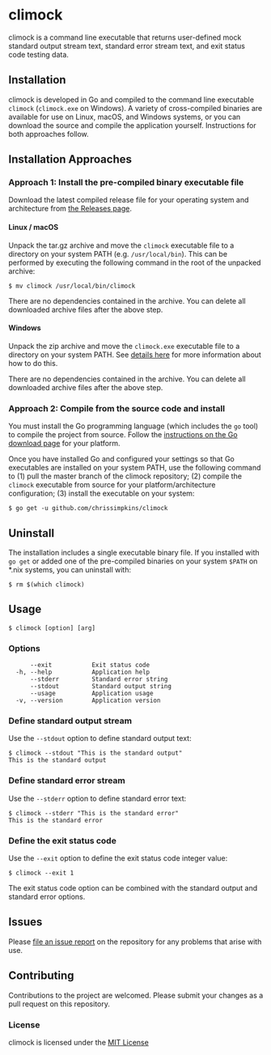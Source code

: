 # climock


climock is a command line executable that returns user-defined mock standard output stream text, standard error stream text, and exit status code testing data.

## Installation

climock is developed in Go and compiled to the command line executable `climock` (`climock.exe` on Windows). A variety of cross-compiled binaries are available for use on Linux, macOS, and Windows systems, or you can download the source and compile the application yourself. Instructions for both approaches follow.

## Installation Approaches

### Approach 1: Install the pre-compiled binary executable file

Download the latest compiled release file for your operating system and architecture from [the Releases page](https://github.com/chrissimpkins/climock/releases/latest).

#### Linux / macOS

Unpack the tar.gz archive and move the `climock` executable file to a directory on your system PATH (e.g. `/usr/local/bin`).  This can be performed by executing the following command in the root of the unpacked archive:

```
$ mv climock /usr/local/bin/climock
```

There are no dependencies contained in the archive.  You can delete all downloaded archive files after the above step.

#### Windows

Unpack the zip archive and move the `climock.exe` executable file to a directory on your system PATH. See [details here](https://stackoverflow.com/questions/4822400/register-an-exe-so-you-can-run-it-from-any-command-line-in-windows) for more information about how to do this.

There are no dependencies contained in the archive.  You can delete all downloaded archive files after the above step.

### Approach 2: Compile from the source code and install

You must install the Go programming language (which includes the `go` tool) to compile the project from source.  Follow the [instructions on the Go download page](https://golang.org/dl/) for your platform. 

Once you have installed Go and configured your settings so that Go executables are installed on your system PATH, use the following command to (1) pull the master branch of the climock repository; (2) compile the `climock` executable from source for your platform/architecture configuration; (3) install the executable on your system:

```
$ go get -u github.com/chrissimpkins/climock
```

## Uninstall

The installation includes a single executable binary file.  If you installed with `go get` or added one of the pre-compiled binaries on your system `$PATH` on *.nix systems, you can uninstall with:

```
$ rm $(which climock)
```

## Usage

```
$ climock [option] [arg]
```

### Options

```
      --exit           Exit status code
  -h, --help           Application help
      --stderr         Standard error string
      --stdout         Standard output string
      --usage          Application usage
  -v, --version        Application version
```

### Define standard output stream

Use the `--stdout` option to define standard output text:

```
$ climock --stdout "This is the standard output"
This is the standard output
```

### Define standard error stream

Use the `--stderr` option to define standard error text:

```
$ climock --stderr "This is the standard error"
This is the standard error
```

### Define the exit status code

Use the `--exit` option to define the exit status code integer value:

```
$ climock --exit 1
```
The exit status code option can be combined with the standard output and standard error options.

## Issues

Please [file an issue report](https://github.com/chrissimpkins/climock/issues/new) on the repository for any problems that arise with use.

## Contributing

Contributions to the project are welcomed. Please submit your changes as a pull request on this repository.

### License

climock is licensed under the [MIT License](LICENSE)